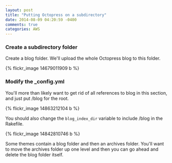 ```yaml
---
layout: post
title: "Putting Octopress on a subdirectory"
date: 2014-08-09 04:20:59 -0400
comments: true
categories: AWS
---
```


### Create a subdirectory folder

Create a blog folder. We'll upload the whole Octopress blog to this folder.

{% flickr_image 14679011909 b %}

### Modify the _config.yml

You'll more than likely want to get rid of all references to blog in this section, and just put /blog for the root. 

{% flickr_image 14863212104 b %}

You should also change the `blog_index_dir` variable to include /blog in the Rakefile.

{% flickr_image 14842810746 b %}

Some themes contain a blog folder and then an archives folder. You'll want to move the archives folder up one level and then you can go ahead and delete the blog folder itself.